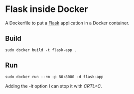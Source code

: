 # Flask inside Docker

A Dockerfile to put a [Flask](https://flask.palletsprojects.com) application in a Docker container.

## Build

    sudo docker build -t flask-app .

## Run

    sudo docker run --rm -p 80:8000 -d flask-app

Adding the _-it_ option I can stop it with _CRTL+C_.